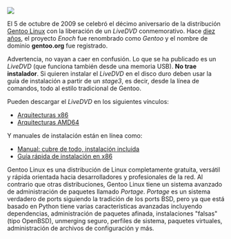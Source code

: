 
<img class="img-responsive" src="gentoo-linux-10-years/banner.jpg">

El 5 de octubre de 2009 se celebró el décimo aniversario de la distribución [Gentoo Linux](http://www.gentoo.org/) con la liberación de un _LiveDVD_ conmemorativo. Hace [diez años](http://www.gentoo.org/news/20090722-anniversary.xml), el proyecto _Enoch_ fue renombrado como _Gentoo_ y el nombre de dominio **gentoo.org** fue registrado.

Advertencia, no vayan a caer en confusión. Lo que se ha publicado es un _LiveDVD_ (que funciona también desde una memoria USB). **No trae instalador**. Si quieren instalar el _LiveDVD_ en el disco duro deben usar la guía de instalación a partir de un _stage3_, es decir, desde la línea de comandos, todo al estilo tradicional de Gentoo.

Pueden descargar el _LiveDVD_ en los siguientes vínculos:

* [Arquitecturas x86](http://bouncer.gentoo.org/fetch/gentoo-10.0-livedvd/x86/)
* [Arquitecturas AMD64](http://bouncer.gentoo.org/fetch/gentoo-10.0-livedvd/amd64/)

Y manuales de instalación están en línea como:

* [Manual: cubre de todo, instalación incluida](http://www.gentoo.org/doc/es/handbook/)
* [Guía rápida de instalación en x86](http://www.gentoo.org/doc/es/gentoo-x86-quickinstall.xml)

Gentoo Linux es una distribución de Linux completamente gratuita, versátil y rápida orientada hacia desarrolladores y profesionales de la red. Al contrario que otras distribuciones, Gentoo Linux tiene un sistema avanzado de administración de paquetes llamado _Portage_. _Portage_ es un sistema verdadero de ports siguiendo la tradición de los ports BSD, pero ya que está basado en Python tiene varias características avanzadas incluyendo dependencias, administración de paquetes afinada, instalaciones "falsas" (tipo OpenBSD), unmerging seguro, perfiles de sistema, paquetes virtuales, administración de archivos de configuración y más.
